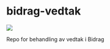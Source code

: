 # bidrag-vedtak

![](https://github.com/navikt/bidrag-vedtak/workflows/continuous%20integration/badge.svg)

Repo for behandling av vedtak i Bidrag
